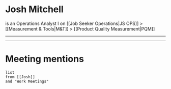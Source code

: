 # Josh Mitchell
is an Operations Analyst I
on [[Job Seeker Operations|JS OPS]] > [[Measurement & Tools|M&T]] > [[Product Quality Measurement|PQM]]

---


---
# Meeting mentions
```dataview
list
from [[Josh]]
and "Work Meetings"
```